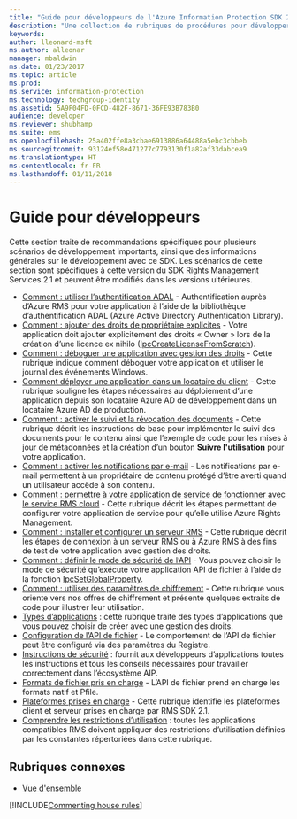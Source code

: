 ```yaml
---
title: "Guide pour développeurs de l'Azure Information Protection SDK 2.1 | Microsoft Docs"
description: "Une collection de rubriques de procédures pour développer avec l'AIP SDK 2.1"
keywords: 
author: lleonard-msft
ms.author: alleonar
manager: mbaldwin
ms.date: 01/23/2017
ms.topic: article
ms.prod: 
ms.service: information-protection
ms.technology: techgroup-identity
ms.assetid: 5A9F04FD-0FCD-482F-8671-36FE93B783B0
audience: developer
ms.reviewer: shubhamp
ms.suite: ems
ms.openlocfilehash: 25a402ffe8a3cbae6913886a64488a5ebc3cbbeb
ms.sourcegitcommit: 93124ef58e471277c7793130f1a82af33dabcea9
ms.translationtype: HT
ms.contentlocale: fr-FR
ms.lasthandoff: 01/11/2018
---
```

# <a name="developer-guidance"></a>Guide pour développeurs

Cette section traite de recommandations spécifiques pour plusieurs scénarios de développement importants, ainsi que des informations générales sur le développement avec ce SDK. Les scénarios de cette section sont spécifiques à cette version du SDK Rights Management Services 2.1 et peuvent être modifiés dans les versions ultérieures.
- [Comment : utiliser l’authentification ADAL](how-to-use-adal-authentication.md) - Authentification auprès d’Azure RMS pour votre application à l’aide de la bibliothèque d’authentification ADAL (Azure Active Directory Authentication Library).
- [Comment : ajouter des droits de propriétaire explicites](add-explicit-owner-rights.md) - Votre application doit ajouter explicitement des droits « Owner » lors de la création d’une licence ex nihilo ([IpcCreateLicenseFromScratch](https://msdn.microsoft.com/library/hh535256.aspx)).
- [Comment : déboguer une application avec gestion des droits](debugging-applications-that-use-ad-rms.md) - Cette rubrique indique comment déboguer votre application et utiliser le journal des événements Windows.
- [Comment déployer une application dans un locataire du client](how-to-deploy-app.md) - Cette rubrique souligne les étapes nécessaires au déploiement d’une application depuis son locataire Azure AD de développement dans un locataire Azure AD de production.
- [Comment : activer le suivi et la révocation des documents](tracking-content.md) - Cette rubrique décrit les instructions de base pour implémenter le suivi des documents pour le contenu ainsi que l’exemple de code pour les mises à jour de métadonnées et la création d’un bouton **Suivre l'utilisation** pour votre application.
- [Comment : activer les notifications par e-mail](how-to-enable-email-notification.md) - Les notifications par e-mail permettent à un propriétaire de contenu protégé d’être averti quand un utilisateur accède à son contenu.
- [Comment : permettre à votre application de service de fonctionner avec le service RMS cloud](how-to-use-file-api-with-aadrm-cloud.md) - Cette rubrique décrit les étapes permettant de configurer votre application de service pour qu’elle utilise Azure Rights Management.
- [Comment : installer et configurer un serveur RMS](how-to-install-and-configure-an-rms-server.md) - Cette rubrique décrit les étapes de connexion à un serveur RMS ou à Azure RMS à des fins de test de votre application avec gestion des droits.
- [Comment : définir le mode de sécurité de l’API](setting-the-api-security-mode-api-mode.md) - Vous pouvez choisir le mode de sécurité qu’exécute votre application API de fichier à l’aide de la fonction [IpcSetGlobalProperty](https://msdn.microsoft.com/library/hh535270.aspx).
- [Comment : utiliser des paramètres de chiffrement](working-with-encryption.md) - Cette rubrique vous oriente vers nos offres de chiffrement et présente quelques extraits de code pour illustrer leur utilisation.
- [Types d’applications](application-types.md) : cette rubrique traite des types d’applications que vous pouvez choisir de créer avec une gestion des droits.
- [Configuration de l’API de fichier](file-api-configuration.md) - Le comportement de l’API de fichier peut être configuré via des paramètres du Registre.
- [Instructions de sécurité](security-guidelines.md) : fournit aux développeurs d’applications toutes les instructions et tous les conseils nécessaires pour travailler correctement dans l’écosystème AIP.
- [Formats de fichier pris en charge](supported-file-formats.md) - L’API de fichier prend en charge les formats natif et Pfile.
- [Plateformes prises en charge](supported-platforms.md) - Cette rubrique identifie les plateformes client et serveur prises en charge par RMS SDK 2.1.
- [Comprendre les restrictions d’utilisation](understanding-usage-restrictions.md) : toutes les applications compatibles RMS doivent appliquer des restrictions d’utilisation définies par les constantes répertoriées dans cette rubrique.

 
## <a name="related-topics"></a>Rubriques connexes
* [Vue d'ensemble](ad-rms-overview.md)

[!INCLUDE[Commenting house rules](../includes/houserules.md)]